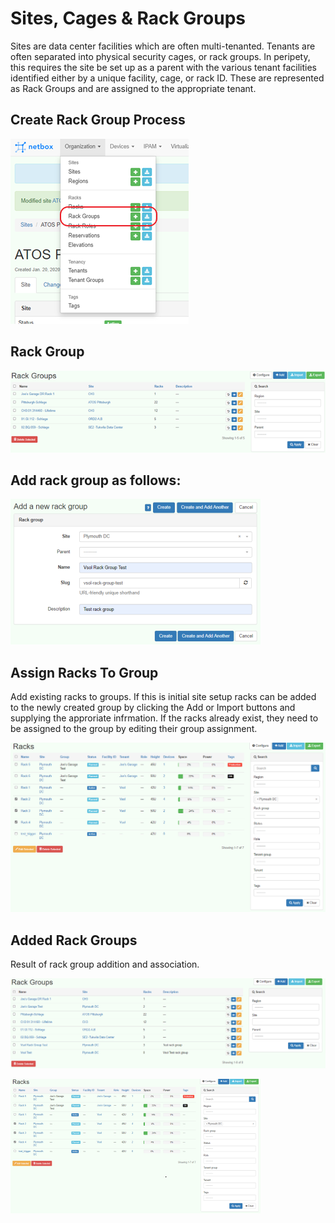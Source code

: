 # Sites, Cages & Rack Groups

Sites are data center facilities which are often multi-tenanted.  Tenants are often separated into physical security cages, or rack groups. In peripety, this requires the site be set up as a parent with the various tenant facilities identified either by a unique facility, cage, or rack ID. These are represented as Rack Groups and are assigned to the appropriate tenant.

## Create Rack Group Process
![Create Rack Group](../img/crrkgp.png "Create Rack Group")

## Rack Group
![View Rack Group](../img/rg.png "View Rack Group")

## Add rack group as follows:

![Action to add group](../img/addgrpaction.png "Adding a Rack Group")

## Assign Racks To Group
Add existing racks to groups. If this is initial site setup racks can be added to the newly created group by clicking the Add or Import buttons and supplying the approriate infrmation.  If the racks already exist, they need to be assigned to the group by editing their group assignment.

![Add Rack to Group](../img/assignracks.png "Add racks to groups")

## Added Rack Groups

Result of rack group addition and association.

![Rack roup Added](../img/rgadded.png "Added")

![Addition complete](../img/rgcomplete.png "Addition complete")
